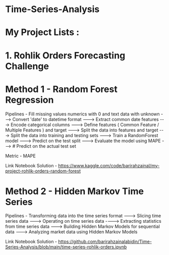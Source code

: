 # Time-Series-Analysis


# My Project Lists :


# 1. Rohlik Orders Forecasting Challenge

# Method 1 - Random Forest Regression

Pipelines - Fill missing values numerics with 0  and text data with unknown ---> Convert 'date' to datetime format ---> Extract common date features 
---> Encode categorical columns ---> Define features ( Common Feature / Multiple Features ) and target ---> Split the data into features and target 
---> Split the data into training and testing sets ---> Train a RandomForest model ---> Predict on the test split ---> Evaluate the model using MAPE
---> # Predict on the actual test set

Metric - MAPE

Link Notebook Solution - https://www.kaggle.com/code/barirahzainal/my-project-rohlik-orders-random-forest




# Method 2 - Hidden Markov Time Series


Pipelines -  Transforming data into the time series format --->  Slicing time series data ---> Operating on time series data 
----> Extracting statistics from time series data ---> Building Hidden Markov Models for sequential data ---> Analyzing market data using Hidden Markov Models

Link Notebook Solution - https://github.com/barirahzainalabidin/Time-Series-Analysis/blob/main/time-series-rohlik-orders.ipynb



